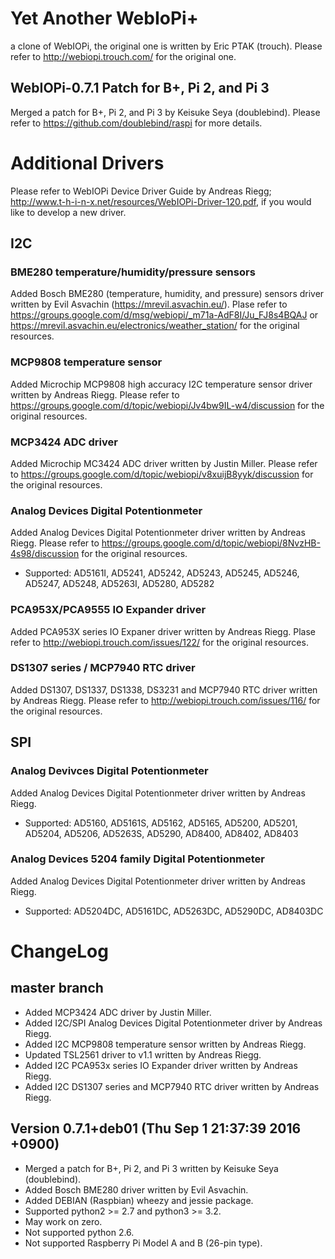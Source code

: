 # Yet Another WebIoPi+
a clone of WebIOPi, the original one is written by Eric PTAK (trouch).
Please refer to http://webiopi.trouch.com/ for the original one.

## WebIOPi-0.7.1 Patch for B+, Pi 2, and Pi 3
Merged a patch for B+, Pi 2, and Pi 3 by Keisuke Seya (doublebind).
Please refer to https://github.com/doublebind/raspi for more details.

# Additional Drivers

Please refer to WebIOPi Device Driver Guide by Andreas Riegg; http://www.t-h-i-n-x.net/resources/WebIOPi-Driver-120.pdf, if you would like to develop a new driver.

## I2C

### BME280 temperature/humidity/pressure sensors
Added Bosch BME280 (temperature, humidity, and pressure) sensors driver written by Evil Asvachin (https://mrevil.asvachin.eu/).
Plase refer to https://groups.google.com/d/msg/webiopi/_m71a-AdF8I/Ju_FJ8s4BQAJ or https://mrevil.asvachin.eu/electronics/weather_station/ for the original resources.

### MCP9808 temperature sensor
Added Microchip MCP9808 high accuracy I2C temperature sensor driver written by Andreas Riegg. Please refer to https://groups.google.com/d/topic/webiopi/Jv4bw9IL-w4/discussion for the original resources.

### MCP3424 ADC driver
Added Microchip MC3424 ADC driver written by Justin Miller. Please refer to https://groups.google.com/d/topic/webiopi/v8xuijB8yyk/discussion for the original resources.

### Analog Devices Digital Potentionmeter 
Added Analog Devices Digital Potentionmeter driver written by Andreas Riegg. Please refer to https://groups.google.com/d/topic/webiopi/8NvzHB-4s98/discussion for the original resources.

* Supported: AD5161I, AD5241, AD5242, AD5243, AD5245, AD5246, AD5247, AD5248, AD5263I, AD5280, AD5282

### PCA953X/PCA9555 IO Expander driver
Added PCA953X series IO Expaner driver written by Andreas Riegg. Plase refer to http://webiopi.trouch.com/issues/122/ for the original resources.

### DS1307 series / MCP7940 RTC driver
Added DS1307, DS1337, DS1338, DS3231 and MCP7940 RTC driver written by Andreas Riegg. Please refer to http://webiopi.trouch.com/issues/116/ for the original resources.

## SPI

### Analog Devivces Digital Potentionmeter
Added Analog Devices Digital Potentionmeter driver written by Andreas Riegg.

* Supported: AD5160, AD5161S, AD5162, AD5165, AD5200, AD5201, AD5204, AD5206, AD5263S, AD5290, AD8400, AD8402, AD8403

### Analog Devices 5204 family Digital Potentionmeter
Added Analog Devices Digital Potentionmeter driver written by Andreas Riegg.

* Supported: AD5204DC, AD5161DC, AD5263DC, AD5290DC, AD8403DC

# ChangeLog

## master branch
* Added MCP3424 ADC driver by Justin Miller.
* Added I2C/SPI Analog Devices Digital Potentionmeter driver by Andreas Riegg.
* Added I2C MCP9808 temperature sensor written by Andreas Riegg. 
* Updated TSL2561 driver to v1.1 written by Andreas Riegg.
* Added I2C PCA953x series IO Expander driver written by Andreas Riegg.
* Added I2C DS1307 series and MCP7940 RTC driver written by Andreas Riegg.

## Version 0.7.1+deb01 (Thu Sep 1 21:37:39 2016 +0900) 
* Merged a patch for B+, Pi 2, and Pi 3 written by Keisuke Seya (doublebind).
* Added Bosch BME280 driver written by Evil Asvachin.
* Added DEBIAN (Raspbian) wheezy and jessie package.
* Supported python2 >= 2.7 and python3 >= 3.2.
* May work on zero.
* Not supported python 2.6.
* Not supported Raspberry Pi Model A and B (26-pin type). 




